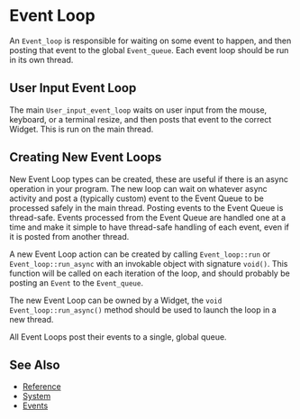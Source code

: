 # Event Loop

An `Event_loop` is responsible for waiting on some event to happen, and then
posting that event to the global `Event_queue`. Each event loop should be run in
its own thread.

## User Input Event Loop

The main `User_input_event_loop` waits on user input from the mouse, keyboard,
or a terminal resize, and then posts that event to the correct Widget. This is
run on the main thread.

## Creating New Event Loops

New Event Loop types can be created, these are useful if there is an async
operation in your program. The new loop can wait on whatever async activity and
post a (typically custom) event to the Event Queue to be processed safely in the
main thread. Posting events to the Event Queue is thread-safe. Events processed
from the Event Queue are handled one at a time and make it simple to have
thread-safe handling of each event, even if it is posted from another thread.

A new Event Loop action can be created by calling `Event_loop::run` or
`Event_loop::run_async` with an invokable object with signature `void()`. This
function will be called on each iteration of the loop, and should probably be
posting an `Event` to the `Event_queue`.

The new Event Loop can be owned by a Widget, the `void Event_loop::run_async()`
method should be used to launch the loop in a new thread.

All Event Loops post their events to a single, global queue.

## See Also

- [Reference](https://a-n-t-h-o-n-y.github.io/TermOx/classox_1_1Event__loop.html)
- [System](system.md)
- [Events](events.md)
